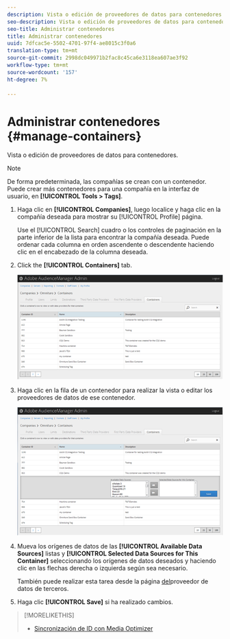 ```yaml
---
description: Vista o edición de proveedores de datos para contenedores.
seo-description: Vista o edición de proveedores de datos para contenedores.
seo-title: Administrar contenedores
title: Administrar contenedores
uuid: 7dfcac5e-5502-4701-97f4-ae8015c3f0a6
translation-type: tm+mt
source-git-commit: 2998dc049971b2fac8c45ca6e3118ea607ae3f92
workflow-type: tm+mt
source-wordcount: '157'
ht-degree: 7%

---
```



# Administrar contenedores {#manage-containers}

Vista o edición de proveedores de datos para contenedores.

<!-- t_containers.xml -->

>[!NOTE]
>
>De forma predeterminada, las compañías se crean con un contenedor. Puede crear más contenedores para una compañía en la interfaz de usuario, en **[!UICONTROL Tools > Tags]**.

1. Haga clic en **[!UICONTROL Companies]**, luego localice y haga clic en la compañía deseada para mostrar su [!UICONTROL Profile] página.

   Use el [!UICONTROL Search] cuadro o los controles de paginación en la parte inferior de la lista para encontrar la compañía deseada. Puede ordenar cada columna en orden ascendente o descendente haciendo clic en el encabezado de la columna deseada.

1. Click the **[!UICONTROL Containers]** tab.

   ![](assets/containers.png)

1. Haga clic en la fila de un contenedor para realizar la vista o editar los proveedores de datos de ese contenedor.

   ![Resultado del paso](assets/containers_edit.png)

1. Mueva los orígenes de datos de las **[!UICONTROL Available Data Sources]** listas y **[!UICONTROL Selected Data Sources for This Container]** seleccionando los orígenes de datos deseados y haciendo clic en las flechas derecha o izquierda según sea necesario.

   También puede realizar esta tarea desde la página [del](../companies/admin-third-party-providers.md#task_E942DD674D794BA6B8EFD52FD866E689)proveedor de datos de terceros.

1. Haga clic **[!UICONTROL Save]** si ha realizado cambios.

>[!MORELIKETHIS]
>
>* [Sincronización de ID con Media Optimizer](../companies/admin-amo-sync.md#concept_2B5537233DAA4860B3503B344F937D83)

